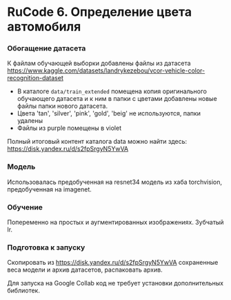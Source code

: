 # RuCode 6. Определение цвета автомобиля


### Обогащение датасета

К файлам обучающей выборки добавлены файлы из датасета https://www.kaggle.com/datasets/landrykezebou/vcor-vehicle-color-recognition-dataset

* В каталоге `data/train_extended` помещена копия оригинального обучающего датасета и к ним в папки с цветами добавлены новые файлы
папки нового датасета.
* Цвета 'tan', 'silver', 'pink', 'gold', 'beig' не используются, папки удалены
* Файлы из purple помещены в violet

Полный итоговый контент каталога data можно найти здесь: https://disk.yandex.ru/d/s2fpSrgyN5YwVA

### Модель

Использовалась предобученная на resnet34 модель из хаба torchvision, предобученная на imagenet.

### Обучение

Попеременно на простых и аугментированных изображениях. Зубчатый lr.

### Подготовка к запуску

Скопировать из https://disk.yandex.ru/d/s2fpSrgyN5YwVA сохраненные веса модели и архив датасетов, распаковать архив.

Для запуска на Google Collab код не требует установки дополнительных библиотек.
